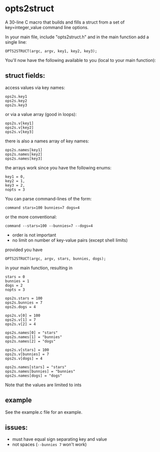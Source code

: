 opts2struct
===========

A 30-line C macro that builds and fills a struct from a set of key=integer_value command line options.


In your main file, include "opts2struct.h" and in the main function add a single line:

    OPTS2STRUCT(argc, argv, key1, key2, key3);

You'll now have the following available to you (local to your main function):


struct fields:
--------------

access values via key names:

    ops2s.key1
    ops2s.key2
    ops2s.key3

or via a value array (good in loops):

    ops2s.v[key1]
    ops2s.v[key2]
    ops2s.v[key3]

there is also a names array of key names:

    ops2s.names[key1]
    ops2s.names[key2]
    ops2s.names[key3]

the arrays work since you have the following enums:

    key1 = 0,
    key2 = 1,
    key3 = 2,
    nopts = 3

You can parse command-lines of the form:

    command stars=100 bunnies=7 dogs=4

or the more conventional:

    command --stars=100 --bunnies=7 --dogs=4

- order is not important
- no limit on number of key-value pairs (except shell limits)

provided you have 

    OPTS2STRUCT(argc, argv, stars, bunnies, dogs);

in your main function, resulting in

    stars = 0
    bunnies = 1
    dogs = 2
    nopts = 3
    
    ops2s.stars = 100
    ops2s.bunnies = 7
    ops2s.dogs = 4
    
    ops2s.v[0] = 100
    ops2s.v[1] = 7
    ops2s.v[2] = 4
    
    ops2s.names[0] = "stars"
    ops2s.names[1] = "bunnies"
    ops2s.names[2] = "dogs"
    
    ops2s.v[stars] = 100
    ops2s.v[bunnies] = 7
    ops2s.v[dogs] = 4
    
    ops2s.names[stars] = "stars"
    ops2s.names[bunnies] = "bunnies"
    ops2s.names[dogs] = "dogs"
  

Note that the values are limited to ints

example
------
See the example.c file for an example.

issues:
------
- must have equal sign separating key and value
- not spaces (`--bunnies 7` won't work)

